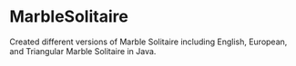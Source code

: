 # MarbleSolitaire
Created different versions of Marble Solitaire including English, European, and Triangular Marble Solitaire in Java.
